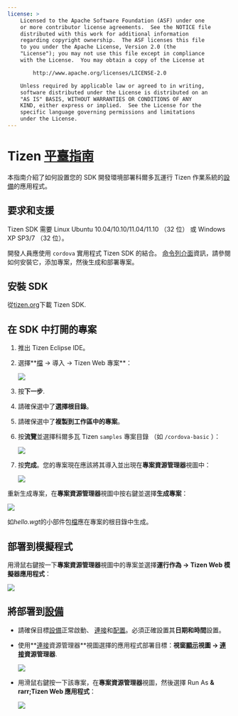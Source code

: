 ```yaml
---
license: >
    Licensed to the Apache Software Foundation (ASF) under one
    or more contributor license agreements.  See the NOTICE file
    distributed with this work for additional information
    regarding copyright ownership.  The ASF licenses this file
    to you under the Apache License, Version 2.0 (the
    "License"); you may not use this file except in compliance
    with the License.  You may obtain a copy of the License at

        http://www.apache.org/licenses/LICENSE-2.0

    Unless required by applicable law or agreed to in writing,
    software distributed under the License is distributed on an
    "AS IS" BASIS, WITHOUT WARRANTIES OR CONDITIONS OF ANY
    KIND, either express or implied.  See the License for the
    specific language governing permissions and limitations
    under the License.
---
```


# Tizen <a href="../index.html">平臺指南</a>

本指南介紹了如何設置您的 SDK 開發環境部署科爾多瓦運行 Tizen 作業系統的<a href="../../../cordova/device/device.html">設備</a>的應用程式。

## 要求和支援

Tizen SDK 需要 Linux Ubuntu 10.04/10.10/11.04/11.10 （32 位） 或 Windows XP SP3/7 （32 位）。

開發人員應使用 `cordova` 實用程式 Tizen SDK 的結合。 <a href="../../cli/index.html">命令列介面</a>資訊，請參閱如何安裝它，添加專案，然後生成和部署專案。

## 安裝 SDK

從[tizen.org][1]下載 Tizen SDK.

 [1]: https://developer.tizen.org/sdk

<!--

- (optional) Install Tizen Cordova template projects: copy the
  `/templates` directory content into the Tizen Eclipse IDE web
  templates directory (e.g:
  `/home/my_username/tizen-sdk/IDE/Templates/web`).

- __Method #2: Use Tizen Eclipse IDE Cordova Tizen project templates__
    - Launch Tizen Eclipse IDE
    - Select  __File &rarr; New &rarr; Tizen Web Project__
    - Select __User Template__ and __User defined__ items
    - Select one of the Tizen Cordova template (e.g: __CordovaBasicTemplate__)
    - Fill the __Project name__ and its target __Location__

    ![](img/guide/platforms/tizen/project_template.png)

    - Click __Finish__

    ![](img/guide/platforms/tizen/project_explorer.png)

    - Your project should now appear in the __Project Explorer__ view

-->

## 在 SDK 中打開的專案

1.  推出 Tizen Eclipse IDE。

2.  選擇**<a href="../../../cordova/file/fileobj/fileobj.html">檔</a> → 導入 → Tizen Web 專案**：
    
    ![][2]

3.  按**下一步**.

4.  請確保選中了**選擇根目錄**。

5.  請確保選中了**複製到工作區中的專案**。

6.  按**流覽**並選擇科爾多瓦 Tizen `samples` 專案目錄 （如 `/cordova-basic` ）：
    
    ![][3]

7.  按**完成**。您的專案現在應該將其導入並出現在**專案資源管理器**視圖中：
    
    ![][4]

 [2]: img/guide/platforms/tizen/import_project.png
 [3]: img/guide/platforms/tizen/import_widget.png
 [4]: img/guide/platforms/tizen/project_explorer.png

重新生成專案，在**專案資源管理器**視圖中按右鍵並選擇**生成專案**：

![][5]

 [5]: img/guide/platforms/tizen/build_project.png

如*hello.wgt*的小部件包<a href="../../../cordova/file/fileobj/fileobj.html">檔</a>應在專案的根目錄中生成。

## 部署到模擬程式

用滑鼠右鍵按一下**專案資源管理器**視圖中的專案並選擇**運行作為 → Tizen Web 模擬器應用程式**：

![][6]

 [6]: img/guide/platforms/tizen/runas_web_sim_app.png

## 將部署到<a href="../../../cordova/device/device.html">設備</a>

*   請確保目標<a href="../../../cordova/device/device.html">設備</a>正常啟動、 <a href="../../../cordova/connection/connection.html">連接</a>和<a href="../../../cordova/media/capture/ConfigurationData.html">配置</a>。必須正確設置其**日期和時間**設置。

*   使用**<a href="../../../cordova/connection/connection.html">連接</a>資源管理器**視圖選擇的應用程式部署目標：**視窗<a href="../../../cordova/inappbrowser/inappbrowser.html">顯示</a>視圖 → <a href="../../../cordova/connection/connection.html">連接</a>資源管理器**.
    
    ![][7]

*   用滑鼠右鍵按一下該專案，在**專案資源管理器**視圖，然後選擇 Run As **& rarr;Tizen Web 應用程式**：
    
    ![][8]

 [7]: img/guide/platforms/tizen/connection_explorer.png
 [8]: img/guide/platforms/tizen/runas_web_app.png